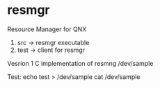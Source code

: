 # resmgr
Resource Manager for QNX

1. src -> resmgr executable
2. test -> client for resmgr

Vesrion 1
C implementation of resmng /dev/sample

Test:
echo test > /dev/sample
cat /dev/sample